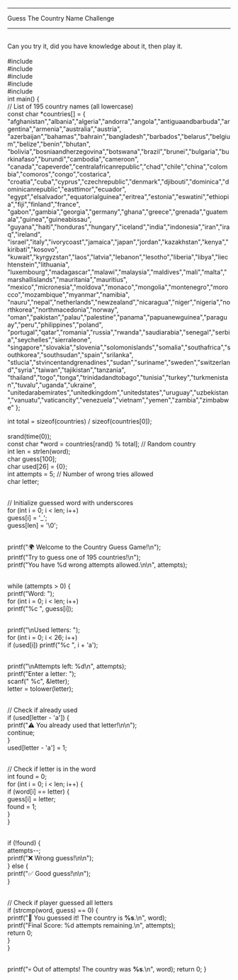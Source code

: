 <hr>
Guess The Country Name Challenge
<hr><br>
Can you try it, did you have knowledge about it, then play it.
<br><br>#include <stdio.h>
<br>#include <stdlib.h>
<br>#include <string.h>
<br>#include <time.h>
<br>#include <ctype.h>
<br>
int main() {
<br>    // List of 195 country names (all lowercase)
<br>const char *countries[] = {
<br>"afghanistan","albania","algeria","andorra","angola","antiguaandbarbuda","argentina","armenia","australia","austria",
"azerbaijan","bahamas","bahrain","bangladesh","barbados","belarus","belgium","belize","benin","bhutan",
"bolivia","bosniaandherzegovina","botswana","brazil","brunei","bulgaria","burkinafaso","burundi","cambodia","cameroon",
"canada","capeverde","centralafricanrepublic","chad","chile","china","colombia","comoros","congo","costarica",
"croatia","cuba","cyprus","czechrepublic","denmark","djibouti","dominica","dominicanrepublic","easttimor","ecuador",
"egypt","elsalvador","equatorialguinea","eritrea","estonia","eswatini","ethiopia","fiji","finland","france",
"gabon","gambia","georgia","germany","ghana","greece","grenada","guatemala","guinea","guineabissau",
"guyana","haiti","honduras","hungary","iceland","india","indonesia","iran","iraq","ireland",
"israel","italy","ivorycoast","jamaica","japan","jordan","kazakhstan","kenya","kiribati","kosovo",
"kuwait","kyrgyzstan","laos","latvia","lebanon","lesotho","liberia","libya","liechtenstein","lithuania",
"luxembourg","madagascar","malawi","malaysia","maldives","mali","malta","marshallislands","mauritania","mauritius",
"mexico","micronesia","moldova","monaco","mongolia","montenegro","morocco","mozambique","myanmar","namibia",
"nauru","nepal","netherlands","newzealand","nicaragua","niger","nigeria","northkorea","northmacedonia","norway",
"oman","pakistan","palau","palestine","panama","papuanewguinea","paraguay","peru","philippines","poland",
"portugal","qatar","romania","russia","rwanda","saudiarabia","senegal","serbia","seychelles","sierraleone",
"singapore","slovakia","slovenia","solomonislands","somalia","southafrica","southkorea","southsudan","spain","srilanka",
"stlucia","stvincentandgrenadines","sudan","suriname","sweden","switzerland","syria","taiwan","tajikistan","tanzania",
"thailand","togo","tonga","trinidadandtobago","tunisia","turkey","turkmenistan","tuvalu","uganda","ukraine",
"unitedarabemirates","unitedkingdom","unitedstates","uruguay","uzbekistan","vanuatu","vaticancity","venezuela","vietnam","yemen","zambia","zimbabwe"
};
<br>

  int total = sizeof(countries) / sizeof(countries[0]);
<br>    
  srand(time(0));
<br>    const char *word = countries[rand() % total]; // Random country
 <br>   int len = strlen(word);
<br>    char guess[100];
 <br>   char used[26] = {0};
 <br>   int attempts = 5; // Number of wrong tries allowed
<br>    char letter;

<br>   // Initialize guessed word with underscores
<br>    for (int i = 0; i < len; i++)
<br>        guess[i] = '_';
<br>    guess[len] = '\0';

<br>   printf("🌍 Welcome to the Country Guess Game!\n");
<br>    printf("Try to guess one of 195 countries!\n");
<br>    printf("You have %d wrong attempts allowed.\n\n", attempts);

<br>   while (attempts > 0) {
 <br>       printf("Word: ");
<br>        for (int i = 0; i < len; i++)
<br>            printf("%c ", guess[i]);

<br>  printf("\nUsed letters: ");
<br>        for (int i = 0; i < 26; i++)
<br>            if (used[i]) printf("%c ", i + 'a');

<br>   printf("\nAttempts left: %d\n", attempts);
<br>        printf("Enter a letter: ");
 <br>       scanf(" %c", &letter);
<br>        letter = tolower(letter);

<br>  // Check if already used
<br>        if (used[letter - 'a']) {
<br>            printf("⚠️ You already used that letter!\n\n");
<br>            continue;
<br>        }
<br>        used[letter - 'a'] = 1;

<br>  // Check if letter is in the word
<br>        int found = 0;
<br>        for (int i = 0; i < len; i++) {
<br>            if (word[i] == letter) {
 <br>               guess[i] = letter;
<br>                found = 1;
 <br>           }
 <br>       }

<br>  if (!found) {
<br>            attempts--;
 <br>           printf("❌ Wrong guess!\n\n");
 <br>       } else {
<br>            printf("✅ Good guess!\n\n");
<br>        }

<br>   // Check if player guessed all letters
<br>        if (strcmp(word, guess) == 0) {
<br>            printf("🎉 You guessed it! The country is **%s**.\n", word);
<br>            printf("Final Score: %d attempts remaining.\n", attempts);
<br>            return 0;
<br>        }
<br>    }

<br>   printf("💀 Out of attempts! The country was **%s**.\n", word);
    return 0;
}
